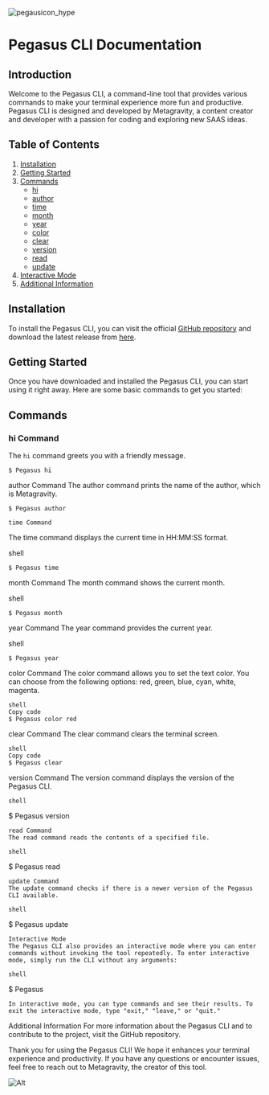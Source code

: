 ![pegausicon_hype](https://github.com/meta-gravity/Pegasus-cli/assets/108740247/f6ecd744-fd2c-455e-9798-086cf9d64f04)

# Pegasus CLI Documentation

## Introduction

Welcome to the Pegasus CLI, a command-line tool that provides various commands to make your terminal experience more fun and productive. Pegasus CLI is designed and developed by Metagravity, a content creator and developer with a passion for coding and exploring new SAAS ideas.

## Table of Contents

1. [Installation](#installation)
2. [Getting Started](#getting-started)
3. [Commands](#commands)
   - [hi](#hi-command)
   - [author](#author-command)
   - [time](#time-command)
   - [month](#month-command)
   - [year](#year-command)
   - [color](#color-command)
   - [clear](#clear-command)
   - [version](#version-command)
   - [read](#read-command)
   - [update](#update-command)
4. [Interactive Mode](#interactive-mode)
5. [Additional Information](#additional-information)

## Installation

To install the Pegasus CLI, you can visit the official [GitHub repository](https://github.com/meta-gravity/Pegasus-cli/releases/latest) and download the latest release from [here](https://github.com/meta-gravity/Pegasus-cli/releases/latest).

## Getting Started

Once you have downloaded and installed the Pegasus CLI, you can start using it right away. Here are some basic commands to get you started:

## Commands

### hi Command

The `hi` command greets you with a friendly message.

```shell
$ Pegasus hi
```
author Command
The author command prints the name of the author, which is Metagravity.

```shell
$ Pegasus author
```
```
time Command
```
The time command displays the current time in HH:MM:SS format.

shell
```
$ Pegasus time
```
month Command
The month command shows the current month.

shell
```
$ Pegasus month
```
year Command
The year command provides the current year.

shell
```
$ Pegasus year
```
color Command
The color command allows you to set the text color. You can choose from the following options: red, green, blue, cyan, white, magenta.
```
shell
Copy code
$ Pegasus color red
```
clear Command
The clear command clears the terminal screen.
```
shell
Copy code
$ Pegasus clear
```
version Command
The version command displays the version of the Pegasus CLI.
```
shell
```
$ Pegasus version
```
read Command
The read command reads the contents of a specified file.

shell
```
$ Pegasus read <file>
```
update Command
The update command checks if there is a newer version of the Pegasus CLI available.

shell
```
$ Pegasus update
```
Interactive Mode
The Pegasus CLI also provides an interactive mode where you can enter commands without invoking the tool repeatedly. To enter interactive mode, simply run the CLI without any arguments:

shell
```
$ Pegasus
```
In interactive mode, you can type commands and see their results. To exit the interactive mode, type "exit," "leave," or "quit."

```
Additional Information
For more information about the Pegasus CLI and to contribute to the project, visit the GitHub repository.

Thank you for using the Pegasus CLI! We hope it enhances your terminal experience and productivity. If you have any questions or encounter issues, feel free to reach out to Metagravity, the creator of this tool.

![Alt](https://repobeats.axiom.co/api/embed/232eaeb51d52f4c1985609ce0feb3fe46868dd02.svg "Repobeats analytics image")

